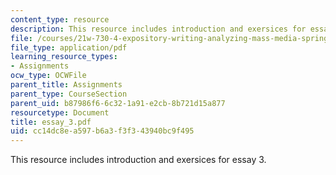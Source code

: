 ```yaml
---
content_type: resource
description: This resource includes introduction and exersices for essay 3.
file: /courses/21w-730-4-expository-writing-analyzing-mass-media-spring-2001/cc14dc8ea597b6a3f3f343940bc9f495_essay_3.pdf
file_type: application/pdf
learning_resource_types:
- Assignments
ocw_type: OCWFile
parent_title: Assignments
parent_type: CourseSection
parent_uid: b87986f6-6c32-1a91-e2cb-8b721d15a877
resourcetype: Document
title: essay_3.pdf
uid: cc14dc8e-a597-b6a3-f3f3-43940bc9f495
---
```

This resource includes introduction and exersices for essay 3.


